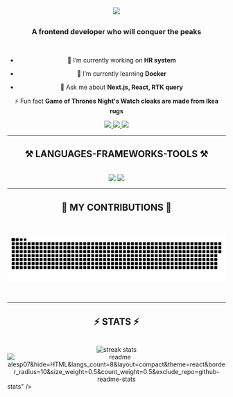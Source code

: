 <h1 align="center">
    <img src="https://readme-typing-svg.herokuapp.com/?font=Righteous&size=35&center=true&vCenter=true&width=500&height=70&duration=4000&lines=Hi+There!+👋;+I'm+Baiyr+Emilov!;" />
</h1>

<h3 align="center">A frontend developer who will conquer the peaks</h3>

<br/>

<div align="center">
 
 - 🔭 I’m currently working on **HR system**

- 🌱 I’m currently learning **Docker**

- 💬 Ask me about **Next.js, React, RTK query**

⚡ Fun fact **Game of Thrones Night's Watch cloaks are made from Ikea rugs**

 </div>
 
<div align="center"> 
  <a href="mailto:emilovbaku530@gmail.com">
    <img src="https://img.shields.io/badge/Gmail-333333?style=for-the-badge&logo=gmail&logoColor=red" />
  </a>
  <a href="https://linkedin.com/in/baiyr-emilov-29964425a/" target="_blank">
    <img src="https://img.shields.io/badge/LinkedIn-0077B5?style=for-the-badge&logo=linkedin&logoColor=white" target="_blank" />
  </a>
  <a href="https://portfolio-baiyr.netlify.app/" target="_blank">
     <img src="https://img.shields.io/badge/Portfolio-FF5722?style=for-the-badge&logo=todoist&logoColor=white" target="_blank" /> 
  </a>
</div>

 <hr/>
 
<h2  align="center">⚒️ LANGUAGES-FRAMEWORKS-TOOLS ⚒️</h2>
<br/>
<div align="center">
    <img src="https://skillicons.dev/icons?i=react,redux,nextjs,javascript,typescript,html,css,sass,vscode,github,gitlab,git" />  
    <img src="https://skillicons.dev/icons?i=nodejs,bootstrap,tailwind,mui,netlify,wordpress,express,firebase,figma,jira" /><br>
</div>

<hr/>

<div align="center">
  <h2>🐍 MY CONTRIBUTIONS 🐍</h2>
  <br>
  <p align="center">
   <img width="800" src="snake.svg" alt="snake"/>
  </p>
  
  <br/>
<hr/>
</div>

<h2 align="center">⚡ STATS ⚡</h2>
<br>
<div align=center>
  <img width=390 src="https://github-readme-streak-stats-salesp07.vercel.app/?user=salesp07&count_private=true&theme=react&border_radius=10" alt="streak stats"/>
  <img width=390 src="https://github-readme-stats-salesp07.vercel.app/api?username=salesp07&count_private=true&show_icons=true&theme=react&rank_icon=github&border_radius=10" alt="readme alesp07&hide=HTML&langs_count=8&layout=compact&theme=react&border_radius=10&size_weight=0.5&count_weight=0.5&exclude_repo=github-readme-stats" alt="top langs" />
</div>
stats" />
  <br/>
  <img width=325 align="center" src="https://github-readme-stats-salesp07.vercel.app/api/top-langs/?username=s

